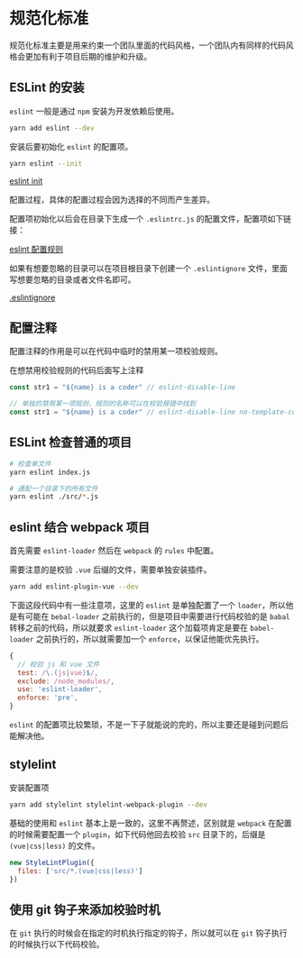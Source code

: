 # 规范化标准

规范化标准主要是用来约束一个团队里面的代码风格，一个团队内有同样的代码风格会更加有利于项目后期的维护和升级。

## ESLint 的安装
`eslint` 一般是通过 `npm` 安装为开发依赖后使用。

``` sh
yarn add eslint --dev
```

安装后要初始化 `eslint` 的配置项。
``` sh
yarn eslint --init
```
[eslint init](https://cn.eslint.org/docs/user-guide/command-line-interface#miscellaneous)

配置过程，具体的配置过程会因为选择的不同而产生差异。
<img :src="$withBase('/lagou/eslint-init.png')">

配置项初始化以后会在目录下生成一个 `.eslintrc.js` 的配置文件，配置项如下链接：

[eslint 配置规则](https://cn.eslint.org/docs/rules/)

如果有想要忽略的目录可以在项目根目录下创建一个 `.eslintignore` 文件，里面写想要忽略的目录或者文件名即可。

[.eslintignore](https://eslint.org/docs/user-guide/configuring/ignoring-code#the-eslintignore-file)

## 配置注释
配置注释的作用是可以在代码中临时的禁用某一项校验规则。

在想禁用校验规则的代码后面写上注释
``` javascript
const str1 = "${name} is a coder" // eslint-disable-line

// 单独的禁用某一项规则，规则的名称可以在校验报错中找到
const str1 = "${name} is a coder" // eslint-disable-line no-template-curly-in-string
```

## ESLint 检查普通的项目
``` sh
# 检查单文件
yarn eslint index.js

# 通配一个目录下的所有文件
yarn eslint ./src/*.js
```

## eslint 结合 webpack 项目
首先需要 `eslint-loader` 然后在 `webpack` 的 `rules` 中配置。

需要注意的是校验 `.vue` 后缀的文件，需要单独安装插件。
``` sh
yarn add eslint-plugin-vue --dev
```

下面这段代码中有一些注意项，这里的 `eslint` 是单独配置了一个 `loader`，所以他是有可能在 `bebal-loader` 之前执行的，但是项目中需要进行代码校验的是 `babal` 转移之前的代码，所以就要求 `eslint-loader` 这个加载项肯定是要在 `babel-loader` 之前执行的，所以就需要加一个 `enforce`，以保证他能优先执行。
``` javascript
{
  // 校验 js 和 vue 文件
  test: /\.(js|vue)$/,
  exclude: /node_modules/,
  use: 'eslint-loader',
  enforce: 'pre',
}
```

`eslint` 的配置项比较繁琐，不是一下子就能说的完的，所以主要还是碰到问题后能解决他。

## stylelint
安装配置项
``` sh
yarn add stylelint stylelint-webpack-plugin --dev
```

基础的使用和 `eslint` 基本上是一致的，这里不再赘述，区别就是 `webpack` 在配置的时候需要配置一个 `plugin`，如下代码他回去校验 `src` 目录下的，后缀是 `(vue|css|less)` 的文件。
``` javascript
new StyleLintPlugin({
  files: ['src/*.(vue|css|less)']
})
```

## 使用 git 钩子来添加校验时机
在 `git` 执行的时候会在指定的时机执行指定的钩子，所以就可以在 `git` 钩子执行的时候执行以下代码校验。